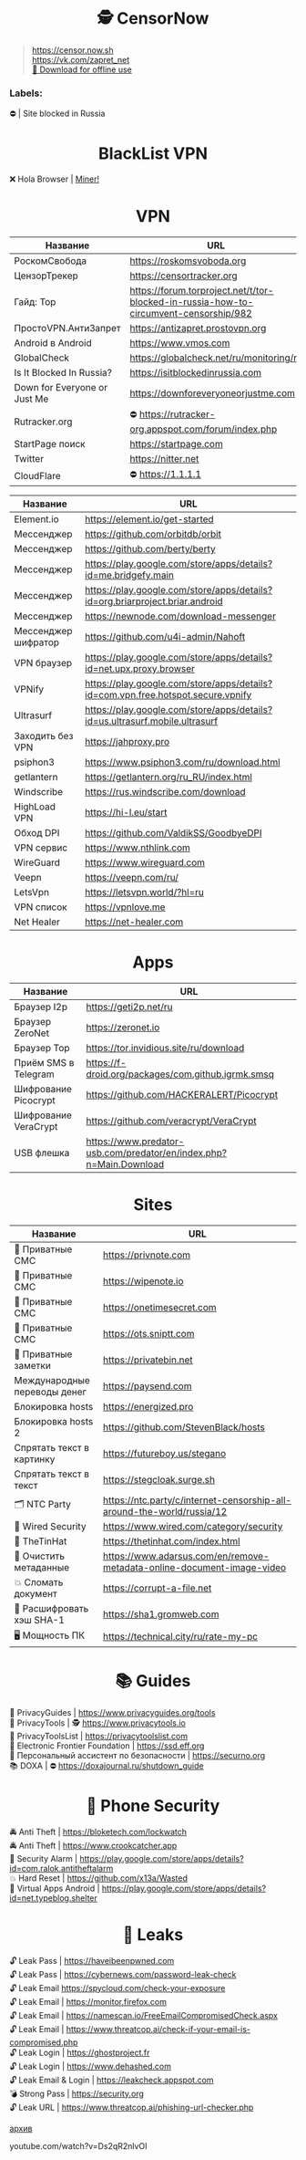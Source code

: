 <h1 align="center">🕵️‍ CensorNow</h1>

> https://censor.now.sh
> <br>
> https://vk.com/zapret_net
> <br>
> [📵 Download for offline use](https://github.com/jestxfot/ZapretNet/archive/refs/heads/main.zip) 

### Labels:
⛔ | Site blocked in Russia

<h1 align="center">BlackList VPN</h1>

❌ Hola Browser | [Miner!](https://www.virustotal.com/gui/file/58357489ac2cee4e5cc93d5f5011c9af5a20f1ddbf2021070fb9859a18e4bf03/detection)

<h1 align="center">VPN</h1>

| Название | URL | 
| --- | --- |
| РоскомСвобода | https://roskomsvoboda.org
| ЦензорТрекер | https://censortracker.org
| Гайд: Тор | https://forum.torproject.net/t/tor-blocked-in-russia-how-to-circumvent-censorship/982
| ПростоVPN.АнтиЗапрет | https://antizapret.prostovpn.org
| Android в Android | https://www.vmos.com
| GlobalCheck | https://globalcheck.net/ru/monitoring/ru
| Is It Blocked In Russia? | https://isitblockedinrussia.com
| Down for Everyone or Just Me | https://downforeveryoneorjustme.com
| Rutracker.org | ⛔‍ https://rutracker-org.appspot.com/forum/index.php
| StartPage поиск | https://startpage.com 
| Twitter | https://nitter.net
| CloudFlare | ⛔ https://1.1.1.1

| Название | URL | 
| --- | --- |
| Element.io | https://element.io/get-started
| Мессенджер | https://github.com/orbitdb/orbit
| Мессенджер | https://github.com/berty/berty
| Мессенджер | https://play.google.com/store/apps/details?id=me.bridgefy.main
| Мессенджер | https://play.google.com/store/apps/details?id=org.briarproject.briar.android
| Мессенджер | https://newnode.com/download-messenger
| Мессенджер шифратор | https://github.com/u4i-admin/Nahoft
| VPN браузер | https://play.google.com/store/apps/details?id=net.upx.proxy.browser
| VPNify | https://play.google.com/store/apps/details?id=com.vpn.free.hotspot.secure.vpnify
| Ultrasurf | https://play.google.com/store/apps/details?id=us.ultrasurf.mobile.ultrasurf
| Заходить без VPN | https://jahproxy.pro
| psiphon3 | https://www.psiphon3.com/ru/download.html
| getlantern | https://getlantern.org/ru_RU/index.html
| Windscribe | https://rus.windscribe.com/download
| HighLoad VPN | https://hi-l.eu/start
| Обход DPI | https://github.com/ValdikSS/GoodbyeDPI
| VPN сервис | https://www.nthlink.com
| WireGuard | https://www.wireguard.com
| Veepn | https://veepn.com/ru/
| LetsVpn | https://letsvpn.world/?hl=ru
| VPN список | https://vpnlove.me
| Net Healer | https://net-healer.com

<h1 align="center">Apps</h1>

| Название | URL | 
| --- | --- |
| Браузер I2p | https://geti2p.net/ru
| Браузер ZeroNet | https://zeronet.io
| Браузер Тор | https://tor.invidious.site/ru/download
| Приём SMS в Telegram | https://f-droid.org/packages/com.github.igrmk.smsq
| Шифрование Picocrypt | https://github.com/HACKERALERT/Picocrypt
| Шифрование VeraCrypt | https://github.com/veracrypt/VeraCrypt
| USB флешка | https://www.predator-usb.com/predator/en/index.php?n=Main.Download

<h1 align="center">Sites</h1>

| Название | URL | 
| --- | --- |
| 💬 Приватные СМС | https://privnote.com
| 💬 Приватные СМС | https://wipenote.io
| 💬 Приватные СМС | https://onetimesecret.com
| 💬 Приватные СМС | https://ots.sniptt.com
| 📝 Приватные заметки | https://privatebin.net
| Международные переводы денег | https://paysend.com
| Блокировка hosts | https://energized.pro
| Блокировка hosts 2 | https://github.com/StevenBlack/hosts
| Спрятать текст в картинку | https://futureboy.us/stegano
| Спрятать текст в текст | https://stegcloak.surge.sh
| 🗂 NTC Party | https://ntc.party/c/internet-censorship-all-around-the-world/russia/12
| 📰 Wired Security | https://www.wired.com/category/security
| 📰 TheTinHat | https://thetinhat.com/index.html
| 🧹 Очистить метаданные | https://www.adarsus.com/en/remove-metadata-online-document-image-video
| 💥 Сломать документ | https://corrupt-a-file.net
| 🔐 Расшифровать хэш SHA-1 | https://sha1.gromweb.com
| 🖥 Мощность ПК | https://technical.city/ru/rate-my-pc |


<h1 align="center">📚 Guides</h1>

🔐 PrivacyGuides | https://www.privacyguides.org/tools
<br>
🔐 PrivacyTools | 🕵️‍ https://www.privacytools.io
<br>
🔐 PrivacyToolsList | https://privacytoolslist.com
<br>
🔐 Electronic Frontier Foundation | https://ssd.eff.org
<br>
🤵 Персональный ассистент по безопасности | https://securno.org
<br>
📚 DOXA | ⛔‍ https://doxajournal.ru/shutdown_guide

<h1 align="center">📲 Phone Security</h1>

🚔 Anti Theft | https://bloketech.com/lockwatch
<br>
🚔 Anti Theft | https://www.crookcatcher.app
<br>
🚨 Security Alarm | https://play.google.com/store/apps/details?id=com.ralok.antitheftalarm
<br>
💥 Hard Reset | https://github.com/x13a/Wasted
<br>
🚪 Virtual Apps Android | https://play.google.com/store/apps/details?id=net.typeblog.shelter

<h1 align="center">🔐 Leaks</h1>

🔓 Leak Pass | https://haveibeenpwned.com
<br>
🔓 Leak Pass | https://cybernews.com/password-leak-check
<br>
🔓 Leak Email https://spycloud.com/check-your-exposure
<br>
🔓 Leak Email | https://monitor.firefox.com
<br>
🔓 Leak Email | https://namescan.io/FreeEmailCompromisedCheck.aspx
<br>
🔓 Leak Email | https://www.threatcop.ai/check-if-your-email-is-compromised.php
<br>
🔓 Leak Login | https://ghostproject.fr
<br>
🔓 Leak Login | https://www.dehashed.com
<br>
🔓 Leak Email & Login | https://leakcheck.appspot.com
<br>
💣 Strong Pass | https://security.org
<br>
🔓 Leak URL | https://www.threatcop.ai/phishing-url-checker.php


[архив](https://www.google.com/search?newwindow=1&client=ms-android-huawei&sxsrf=APq-WBtb39ELR0WIfWuTG2PGj9E6of7SAw:1646724219424&q=VPNify+-+Unlimited+Fast+VPN&si=ANhW_NoJ2qnokM-_T1OcSbqtuEZwAV8ODco_30MwEyRWOUwArx4Aqw_cTIoawlpAHdMIEkDi6QIGf3bh6g7c_dZSF-yCPjNgZPr2SibLpSrh9SF3ODpMtPGuXGmoLG-FLc8DFWAKXE8sAjpSmA_rCE5m01KCdlH_ItrdatZQP_EM1lMw2c5RinJjhPCYSanvNagvIQYDB-cvu2JOkSurwFBENcUvodA2OpUT8W-YcetGkGwkDKT9Nokr0U7afKWh1Koh46aRoytmF1Mjyv-fZZpQGke21hab-kOHrkvLMBXi-gH8yqs4U06gOywKC4se26RMNTpBQsKTglf5FWf0Kk7NQwPbdHKtDw%3D%3D&sa=X&ved=2ahUKEwjEyJDh_bX2AhXGEcAKHY5OA-YQgOQBegQIFRAE&biw=424&bih=782&dpr=2.55)

youtube.com/watch?v=Ds2qR2nlvOI
